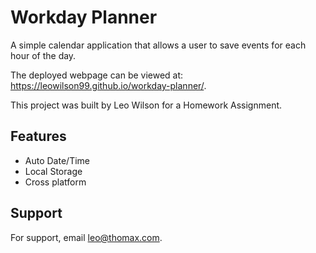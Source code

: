 
# Workday Planner


A simple calendar application that allows a user to save events for each hour of the day.

The deployed webpage can be viewed at: https://leowilson99.github.io/workday-planner/.

This project was built by Leo Wilson for a Homework Assignment.


## Features

- Auto Date/Time
- Local Storage
- Cross platform


## Support

For support, email leo@thomax.com.
